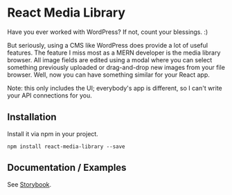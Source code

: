 # React Media Library

Have you ever worked with WordPress? If not, count your blessings. :)

But seriously, using a CMS like WordPress does provide a lot of useful features. 
The feature I miss most as a MERN developer is the media library browser.
All image fields are edited using a modal where you can select something previously uploaded or drag-and-drop new images
from your file browser.
Well, now you can have something similar for your React app.

Note: this only includes the UI; everybody's app is different, so I can't write your API connections for you.

## Installation

Install it via npm in your project.

```
npm install react-media-library --save
```

## Documentation / Examples

See [Storybook](https://github.com/Richard1320/React-Media-Library).
